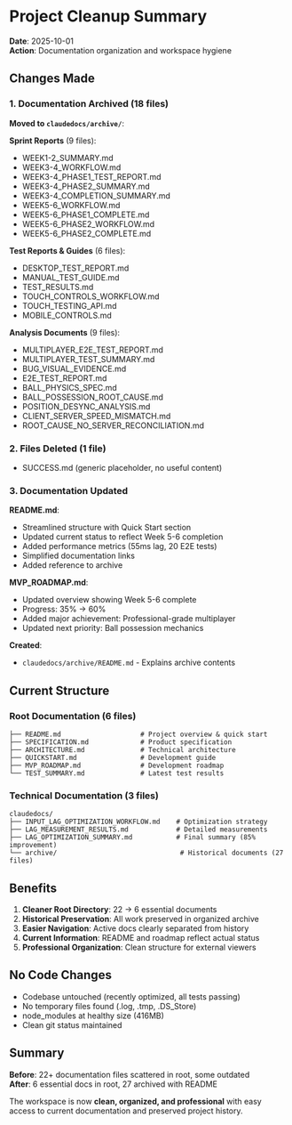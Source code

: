 # Project Cleanup Summary

**Date**: 2025-10-01  
**Action**: Documentation organization and workspace hygiene

## Changes Made

### 1. Documentation Archived (18 files)

**Moved to `claudedocs/archive/`**:

**Sprint Reports** (9 files):
- WEEK1-2_SUMMARY.md
- WEEK3-4_WORKFLOW.md
- WEEK3-4_PHASE1_TEST_REPORT.md
- WEEK3-4_PHASE2_SUMMARY.md
- WEEK3-4_COMPLETION_SUMMARY.md
- WEEK5-6_WORKFLOW.md
- WEEK5-6_PHASE1_COMPLETE.md
- WEEK5-6_PHASE2_WORKFLOW.md
- WEEK5-6_PHASE2_COMPLETE.md

**Test Reports & Guides** (6 files):
- DESKTOP_TEST_REPORT.md
- MANUAL_TEST_GUIDE.md
- TEST_RESULTS.md
- TOUCH_CONTROLS_WORKFLOW.md
- TOUCH_TESTING_API.md
- MOBILE_CONTROLS.md

**Analysis Documents** (9 files):
- MULTIPLAYER_E2E_TEST_REPORT.md
- MULTIPLAYER_TEST_SUMMARY.md
- BUG_VISUAL_EVIDENCE.md
- E2E_TEST_REPORT.md
- BALL_PHYSICS_SPEC.md
- BALL_POSSESSION_ROOT_CAUSE.md
- POSITION_DESYNC_ANALYSIS.md
- CLIENT_SERVER_SPEED_MISMATCH.md
- ROOT_CAUSE_NO_SERVER_RECONCILIATION.md

### 2. Files Deleted (1 file)

- SUCCESS.md (generic placeholder, no useful content)

### 3. Documentation Updated

**README.md**:
- Streamlined structure with Quick Start section
- Updated current status to reflect Week 5-6 completion
- Added performance metrics (55ms lag, 20 E2E tests)
- Simplified documentation links
- Added reference to archive

**MVP_ROADMAP.md**:
- Updated overview showing Week 5-6 complete
- Progress: 35% → 60%
- Added major achievement: Professional-grade multiplayer
- Updated next priority: Ball possession mechanics

**Created**:
- `claudedocs/archive/README.md` - Explains archive contents

## Current Structure

### Root Documentation (6 files)
```
├── README.md                    # Project overview & quick start
├── SPECIFICATION.md             # Product specification
├── ARCHITECTURE.md              # Technical architecture
├── QUICKSTART.md                # Development guide
├── MVP_ROADMAP.md               # Development roadmap
└── TEST_SUMMARY.md              # Latest test results
```

### Technical Documentation (3 files)
```
claudedocs/
├── INPUT_LAG_OPTIMIZATION_WORKFLOW.md    # Optimization strategy
├── LAG_MEASUREMENT_RESULTS.md            # Detailed measurements
├── LAG_OPTIMIZATION_SUMMARY.md           # Final summary (85% improvement)
└── archive/                               # Historical documents (27 files)
```

## Benefits

1. **Cleaner Root Directory**: 22 → 6 essential documents
2. **Historical Preservation**: All work preserved in organized archive
3. **Easier Navigation**: Active docs clearly separated from history
4. **Current Information**: README and roadmap reflect actual status
5. **Professional Organization**: Clean structure for external viewers

## No Code Changes

- Codebase untouched (recently optimized, all tests passing)
- No temporary files found (.log, .tmp, .DS_Store)
- node_modules at healthy size (416MB)
- Clean git status maintained

## Summary

**Before**: 22+ documentation files scattered in root, some outdated  
**After**: 6 essential docs in root, 27 archived with README

The workspace is now **clean, organized, and professional** with easy access to current documentation and preserved project history.
